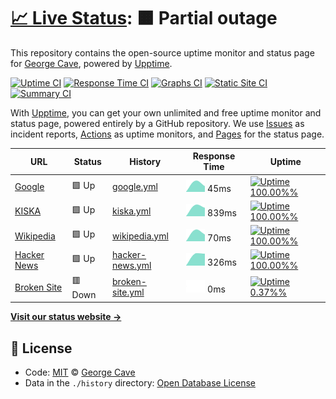 # [📈 Live Status](https://designedbycave.co.uk): <!--live status--> **🟧 Partial outage**

This repository contains the open-source uptime monitor and status page for [George Cave](https://www.designedbycave.co.uk), powered by [Upptime](https://github.com/upptime/upptime).

[![Uptime CI](https://github.com/koj-co/upptime/workflows/Uptime%20CI/badge.svg)](https://github.com/koj-co/upptime/actions?query=workflow%3A%22Uptime+CI%22)
[![Response Time CI](https://github.com/koj-co/upptime/workflows/Response%20Time%20CI/badge.svg)](https://github.com/koj-co/upptime/actions?query=workflow%3A%22Response+Time+CI%22)
[![Graphs CI](https://github.com/koj-co/upptime/workflows/Graphs%20CI/badge.svg)](https://github.com/koj-co/upptime/actions?query=workflow%3A%22Graphs+CI%22)
[![Static Site CI](https://github.com/koj-co/upptime/workflows/Static%20Site%20CI/badge.svg)](https://github.com/koj-co/upptime/actions?query=workflow%3A%22Static+Site+CI%22)
[![Summary CI](https://github.com/koj-co/upptime/workflows/Summary%20CI/badge.svg)](https://github.com/koj-co/upptime/actions?query=workflow%3A%22Summary+CI%22)

With [Upptime](https://upptime.js.org), you can get your own unlimited and free uptime monitor and status page, powered entirely by a GitHub repository. We use [Issues](https://github.com/gcsalzburg/upptime/issues) as incident reports, [Actions](https://github.com/gcsalzburg/upptime/actions) as uptime monitors, and [Pages](https://designedbycave.co.uk) for the status page.

<!--start: status pages-->
<!-- This summary is generated by Upptime (https://github.com/upptime/upptime) -->
<!-- Do not edit this manually, your changes will be overwritten -->

| URL                                             | Status  | History                                                                                         | Response Time                                                                    | Uptime                                                                                                                                                                                                                    |
| ----------------------------------------------- | ------- | ----------------------------------------------------------------------------------------------- | -------------------------------------------------------------------------------- | ------------------------------------------------------------------------------------------------------------------------------------------------------------------------------------------------------------------------- |
| [Google](https://www.google.com)                | 🟩 Up   | [google.yml](https://github.com/gcsalzburg/upptime/commits/master/history/google.yml)           | <img alt="Response time graph" src="./graphs/google.png" height="20"> 45ms       | [![Uptime 100.00%%](https://img.shields.io/endpoint?url=https%3A%2F%2Fraw.githubusercontent.com%2Fgcsalzburg%2Fupptime%2Fmaster%2Fapi%2Fgoogle%2Fuptime.json)](https://www.designedbycave.co.uk/history/google)           |
| [KISKA](https://www.kiska.com)                  | 🟩 Up   | [kiska.yml](https://github.com/gcsalzburg/upptime/commits/master/history/kiska.yml)             | <img alt="Response time graph" src="./graphs/kiska.png" height="20"> 839ms       | [![Uptime 100.00%%](https://img.shields.io/endpoint?url=https%3A%2F%2Fraw.githubusercontent.com%2Fgcsalzburg%2Fupptime%2Fmaster%2Fapi%2Fkiska%2Fuptime.json)](https://www.designedbycave.co.uk/history/kiska)             |
| [Wikipedia](https://en.wikipedia.org)           | 🟩 Up   | [wikipedia.yml](https://github.com/gcsalzburg/upptime/commits/master/history/wikipedia.yml)     | <img alt="Response time graph" src="./graphs/wikipedia.png" height="20"> 70ms    | [![Uptime 100.00%%](https://img.shields.io/endpoint?url=https%3A%2F%2Fraw.githubusercontent.com%2Fgcsalzburg%2Fupptime%2Fmaster%2Fapi%2Fwikipedia%2Fuptime.json)](https://www.designedbycave.co.uk/history/wikipedia)     |
| [Hacker News](https://news.ycombinator.com)     | 🟩 Up   | [hacker-news.yml](https://github.com/gcsalzburg/upptime/commits/master/history/hacker-news.yml) | <img alt="Response time graph" src="./graphs/hacker-news.png" height="20"> 326ms | [![Uptime 100.00%%](https://img.shields.io/endpoint?url=https%3A%2F%2Fraw.githubusercontent.com%2Fgcsalzburg%2Fupptime%2Fmaster%2Fapi%2Fhacker-news%2Fuptime.json)](https://www.designedbycave.co.uk/history/hacker-news) |
| [Broken Site](https://thissitedoesnotexist.com) | 🟥 Down | [broken-site.yml](https://github.com/gcsalzburg/upptime/commits/master/history/broken-site.yml) | <img alt="Response time graph" src="./graphs/broken-site.png" height="20"> 0ms   | [![Uptime 0.37%%](https://img.shields.io/endpoint?url=https%3A%2F%2Fraw.githubusercontent.com%2Fgcsalzburg%2Fupptime%2Fmaster%2Fapi%2Fbroken-site%2Fuptime.json)](https://www.designedbycave.co.uk/history/broken-site)   |

<!--end: status pages-->

[**Visit our status website →**](https://designedbycave.co.uk)

## 📄 License

- Code: [MIT](./LICENSE) © [George Cave](https://www.designedbycave.co.uk)
- Data in the `./history` directory: [Open Database License](https://opendatacommons.org/licenses/odbl/1-0/)
